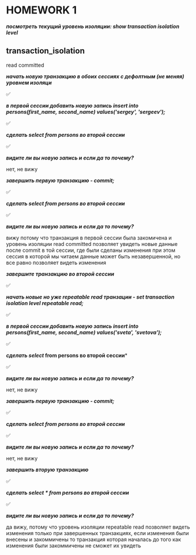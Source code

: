 # HOMEWORK 1

***посмотреть текущий уровень изоляции: show transaction isolation level***

 transaction_isolation 
-----------------------
 read committed

***начать новую транзакцию в обоих сессиях с дефолтным (не меняя) уровнем изоляци***

✅

***в первой сессии добавить новую запись insert into persons(first_name, second_name) values('sergey', 'sergeev');***

✅

***сделать select from persons во второй сессии***

✅

***видите ли вы новую запись и если да то почему?***

нет, не вижу

***завершить первую транзакцию - commit;***

✅

***сделать select from persons во второй сессии***

✅

***видите ли вы новую запись и если да то почему?***

вижу потому что транзакция в первой сессии была закомичена и уровень изоляции read committed позволяет увидеть новые данные после commit в той сессии, где были сделаны изменения при этом сессия в которой мы читаем данные может быть незавершенной, но все равно позволяет видеть изменения

***завершите транзакцию во второй сессии***

✅

***начать новые но уже repeatable read транзации - set transaction isolation level repeatable read;***

✅

***в первой сессии добавить новую запись insert into persons(first_name, second_name) values('sveta', 'svetova');***

✅

***сделать select* from persons во второй сессии***

✅

***видите ли вы новую запись и если да то почему?***

нет, не вижу

***завершить первую транзакцию - commit;***

✅

***сделать select from persons во второй сессии***

✅

***видите ли вы новую запись и если да то почему?***

нет, не вижу

***завершить вторую транзакцию***

✅

***сделать select * from persons во второй сессии***

✅

***видите ли вы новую запись и если да то почему?***

да вижу, потому что уровень изоляции repeatable read позволяет видеть изменения только при завершенных транзакциях, если изменения были внесены и закоммичены то транзакция которая началась до того как изменения были закоммичены не сможет их увидеть

